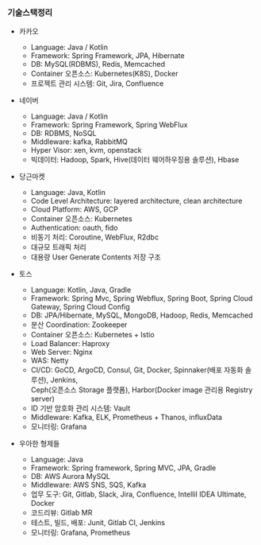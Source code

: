 ### 기술스택정리
+ 카카오
  * Language: Java / Kotlin
  * Framework: Spring Framework, JPA, Hibernate
  * DB: MySQL(RDBMS), Redis, Memcached
  * Container 오픈소스: Kubernetes(K8S), Docker
  * 프로젝트 관리 시스템: Git, Jira, Confluence


+ 네이버
  * Language: Java / Kotlin
  * Framework: Spring Framework, Spring WebFlux
  * DB: RDBMS, NoSQL
  * Middleware: kafka, RabbitMQ
  * Hyper Visor: xen, kvm, openstack
  * 빅데이터: Hadoop, Spark,  Hive(데이터 웨어하우징용 솔루션), Hbase

   
+ 당근마켓
  * Language: Java, Kotlin
  * Code Level Architecture: layered architecture, clean architecture
  * Cloud Platform: AWS, GCP
  * Container 오픈소스: Kubernetes
  * Authentication: oauth, fido
  * 비동기 처리: Coroutine, WebFlux, R2dbc
  * 대규모 트래픽 처리
  * 대용량 User Generate Contents 저장 구조


 + 토스
    * Language: Kotlin, Java, Gradle
    * Framework: Spring Mvc, Spring Webflux, Spring Boot, Spring Cloud Gateway, Spring Cloud Config
    * DB: JPA/Hibernate, MySQL, MongoDB, Hadoop, Redis, Memcached
    * 분산 Coordination: Zookeeper
    * Container 오픈소스: Kubernetes + Istio
    * Load Balancer: Haproxy
    * Web Server: Nginx
    * WAS: Netty
    * CI/CD: GoCD, ArgoCD, Consul, Git, Docker, Spinnaker(배포 자동화 솔루션), Jenkins,<br/> Ceph(오픈소스 Storage 플랫폼), Harbor(Docker image 관리용 Registry server)
    * ID 기반 암호화 관리 시스템: Vault
    * Middleware: Kafka, ELK, Prometheus + Thanos, influxData
    * 모니터링: Grafana
   

+ 우아한 형제들
  * Language: Java
  * Framework: Spring framework, Spring MVC, JPA, Gradle
  * DB: AWS Aurora MySQL
  * Middleware: AWS SNS, SQS, Kafka
  * 업무 도구: Git, Gitlab, Slack, Jira, Confluence, IntelliI IDEA Ultimate, Docker
  * 코드리뷰: Gitlab MR
  * 테스트, 빌드, 배포: Junit, Gitlab CI, Jenkins
  * 모니터링: Grafana, Prometheus